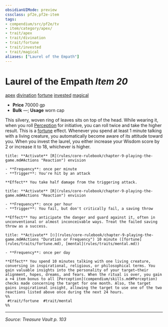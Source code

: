 ```yaml
---
obsidianUIMode: preview
cssclass: pf2e,pf2e-item
tags:
- compendium/src/pf2e/tv
- item/category/apex/
- trait/apex
- trait/divination
- trait/fortune
- trait/invested
- trait/magical
aliases: ["Laurel of the Empath"]
---
```

# Laurel of the Empath *Item 20*  
[apex](apex.md "Apex Item Trait")  [divination](divination.md "Divination School Trait")  [fortune](fortune.md "Fortune Effect Trait")  [invested](invested.md "Invested Item Trait")  [magical](magical.md "Magical Item Trait")  

- **Price** 70000 gp
- **Bulk** —; **Usage** worn cap

This silvery, woven ring of leaves sits on top of the head. While wearing it, when you roll [Perception](skills.md#Perception) for initiative, you can roll twice and take the higher result. This is a [fortune](fortune.md "Fortune Effect Trait") effect. Whenever you spend at least 1 minute talking with a living creature, you automatically become aware of its attitude toward you. When you invest the laurel, you either increase your Wisdom score by 2 or increase it to 18, whichever is higher.

```ad-embed-ability
title: **Activate** [R](rules/core-rulebook/chapter-9-playing-the-game.md#Actions "Reaction") envision

- **Frequency**: once per minute
- **Trigger**: You're hit by an attack

**Effect** You take half damage from the triggering attack.
```

```ad-embed-ability
title: **Activate** [R](rules/core-rulebook/chapter-9-playing-the-game.md#Actions "Reaction") envision

- **Frequency**: once per hour
- **Trigger**: You fail, but don't critically fail, a saving throw

**Effect** You anticipate the danger and guard against it, often in unconventional or almost inconceivable ways. Treat the failed saving throw as a success.
```

```ad-embed-ability
title: **Activate** [⏲](rules/core-rulebook/chapter-9-playing-the-game.md#Actions "Duration or Frequency") 10 minute ([fortune](rules/traits/fortune.md), [mental](rules/traits/mental.md))

- **Frequency**: once per day

**Effect** You spend 10 minutes talking with one living creature, conversing in inspirational, religious, or philosophical terms. You gain valuable insights into the personality of your target—their alignment, hopes, dreams, and fears. When the ritual is over, you gain a +4 item bonus to all [Perception](compendium/skills.md#Perception) checks made concerning the target for one month. Also, the target gains inspirational insight, allowing the target to use one of the two reactions listed above once during the next 24 hours.  
%%
 #trait/fortune  #trait/mental 
%%
```


---
*Source: Treasure Vault p. 103*